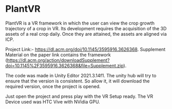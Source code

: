 # PlantVR

PlantVR is a VR framework in which the user can view the crop growth trajectory of a crop in VR. Its development requires the acquisition of the 3D assets of a real crop daily. Once they are attained, the assets are aligned via ICP.

Project Link:- https://dl.acm.org/doi/10.1145/3595916.3626368.
Supplement Material on the paper link contains the framework (https://dl.acm.org/action/downloadSupplement?doi=10.1145%2F3595916.3626368&file=Supplement.zip).

The code was made in Unity Editor 2021.3.14f1.
The unity hub will try to ensure that the version is consistent.
So allow it, it will download the required version, once the project is opened.

Just open the project and press play with the VR Setup ready.
The VR Device used was HTC Vive with NVidia GPU.
